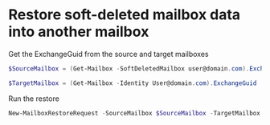 # Restore soft-deleted mailbox data into another mailbox

Get the ExchangeGuid from the source and target mailboxes

```PowerShell
$SourceMailbox = (Get-Mailbox -SoftDeletedMailbox user@domain.com).ExchangeGuid

$TargetMailbox = (Get-Mailbox -Identity User@domain.com).ExchangeGuid
```

Run the restore

```PowerShell
New-MailboxRestoreRequest -SourceMailbox $SourceMailbox -TargetMailbox $TargetMailbox -AllowLegacyDNMismatch
```

